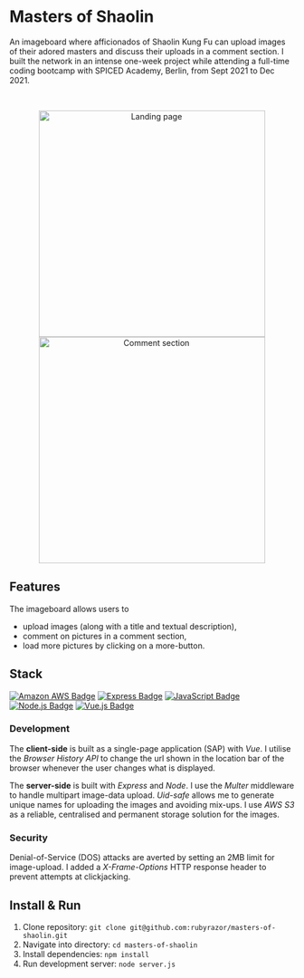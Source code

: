 # Masters of Shaolin

An imageboard where afficionados of Shaolin Kung Fu can upload images of their adored masters and discuss their uploads in a comment section. I built the network in an intense one-week project while attending a full-time coding bootcamp with SPICED Academy, Berlin, from Sept 2021 to Dec 2021.

</br>

<p align="center">
<img src="https://user-images.githubusercontent.com/85343170/150962543-c3164046-f08a-48fa-b970-1dfbb2d2f8b7.png" width="400"  alt="Landing page">
<img src="https://user-images.githubusercontent.com/85343170/150963044-ea88815c-df55-4342-bbae-baeb6132f678.png" width="400" alt="Comment section">
</p>

## Features

The imageboard allows users to

-   upload images (along with a title and textual description),
-   comment on pictures in a comment section,
-   load more pictures by clicking on a more-button.

## Stack

[![Amazon AWS Badge](https://img.shields.io/badge/-Amazon%20AWS-232F3E?style=for-the-badge&labelColor=white&logo=amazon%20aws&logoColor=232F3E)](#)
[![Express Badge](https://img.shields.io/badge/-Express.js-000000?style=for-the-badge&labelColor=f7efef&logo=express&logoColor=000000)](#)
[![JavaScript Badge](https://img.shields.io/badge/-JavaScript-F0DB4F?style=for-the-badge&labelColor=302d2d&logo=javascript&logoColor=F0DB4F)](#)
[![Node.js Badge](https://img.shields.io/badge/-Node.js-3C873A?style=for-the-badge&labelColor=302d2d&logo=node.js&logoColor=3C873A)](#)
[![Vue.js Badge](https://img.shields.io/badge/-Vue.js-4FC08D?style=for-the-badge&labelColor=302d2d&logo=vue.js&logoColor=4FC08D)](#)

### Development

The **client-side** is built as a single-page application (SAP) with _Vue_. I utilise the _Browser History API_ to change the url shown in the location bar of the browser whenever the user changes what is displayed.

The **server-side** is built with _Express_ and _Node_. I use the _Multer_ middleware to handle multipart image-data upload. _Uid-safe_ allows me to generate unique names for uploading the images and avoiding mix-ups. I use _AWS S3_ as a reliable, centralised and permanent storage solution for the images.

### Security

Denial-of-Service (DOS) attacks are averted by setting an 2MB limit for image-upload. I added a _X-Frame-Options_ HTTP response header to prevent attempts at clickjacking.

## Install & Run

1. Clone repository: `git clone git@github.com:rubyrazor/masters-of-shaolin.git`
2. Navigate into directory: `cd masters-of-shaolin`
3. Install dependencies: `npm install`
4. Run development server: `node server.js`
